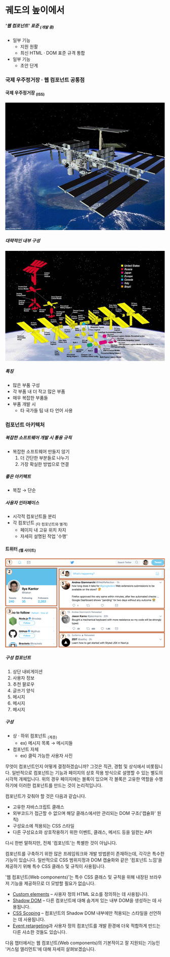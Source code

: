 궤도의 높이에서
==============

##### '웹 컴포넌트' 표준 <sub>(개발 중)</sub>
- 일부 기능
  - 지원 원활
  - 최신 HTML · DOM 표준 규격 통합
- 일부 기능
  - 초안 단계

### 국제 우주정거장 · 웹 컴포넌트 공통점

#### 국제 우주정거장 <sub>(ISS)</sub>

![satellite](../../images/03/06/01/satellite.jpg)

##### 대략적인 내부 구성

![satellite-expanded](../../images/03/06/01/satellite-expanded.jpg)

##### 특징
- 많은 부품 구성
- 각 부품 내 더 작고 많은 부품
- 매우 복잡한 부품들
- 부품 개발 시
  - 타 국가들 팀 내 타 언어 사용

### 컴포넌트 아키텍처

##### 복잡한 소프트웨어 개발 시 통용 규칙
- 복잡한 소프트웨어 만들지 않기
  1. 더 간단한 부분들로 나누기
  2. 가장 확실한 방법으로 연결

##### 좋은 아키텍트
- 복잡 → 단순

##### 사용자 인터페이스
- 시각적 컴포넌트들 분리
- 각 컴포넌트 <sub>(타 컴포넌트와 별개)</sub>
  - 페이지 내 고유 위치 차지
  - 자세히 설명된 작업 '수행'

#### 트위터 <sub>(웹 사이트)</sub>

![components-twitter](../../images/03/06/01/web-components-twitter.svg)

##### 구성 컴포넌트
1. 상단 내비게이션
2. 사용자 정보
3. 추천 팔로우
4. 글쓰기 양식
5. 메시지
6. 메시지
7. 메시지

##### 구성
- 상 · 하위 컴포넌트 <sub>(계층)</sub>
  - ex\) 메시지 목록 → 메시지들
- 컴포넌트 자체
  - ex\) 클릭 가능한 사용자 사진

무엇이 컴포넌트인지 어떻게 결정하겠습니까? 그것은 직관, 경험 및 상식에서 비롯됩니다. 일반적으로 컴포넌트는 기능과 페이지의 상호 작용 방식으로 설명할 수 있는 별도의 시각적 개체입니다. 위의 경우 페이지에는 블록이 있으며 각 블록은 고유한 역할을 수행하기에 이러한 컴포넌트를 만드는 것이 논리적입니다.

컴포넌트가 갖춰야 할 것은 다음과 같습니다.
- 고유한 자바스크립트 클래스
- 외부코드가 접근할 수 없으며 해당 클래스에서만 관리되는 DOM 구조('캡슐화' 원칙)
- 구성요소에 적용되는 CSS 스타일
- 다른 구성요소와 상호작용하기 위한 이벤트, 클래스, 메서드 등을 일컫는 API

다시 한번 말하지만, 전체 '컴포넌트'는 특별한 것이 아닙니다.

컴포넌트를 구축하기 위한 많은 프레임워크와 개발 방법론이 존재하는데, 각각은 특수한 기능이 있습니다. 일반적으로 CSS 범위지정과 DOM 캡슐화와 같은 '컴포넌트 느낌'을 제공하기 위해 특수 CSS 클래스 및 규칙이 사용됩니다.

'웹 컴포넌트(Web components)'는 특수 CSS 클래스 및 규칙을 위해 내장된 브라우저 기능을 제공하므로 더 모방할 필요가 없습니다.
- [Custom elements](https://html.spec.whatwg.org/multipage/custom-elements.html#custom-elements) – 사용자 정의 HTML 요소를 정의하는 데 사용됩니다.
- [Shadow DOM](https://dom.spec.whatwg.org/#shadow-trees) – 다른 컴포넌트에 대해 숨겨져 있는 내부 DOM을 생성하는 데 사용됩니다.
- [CSS Scoping](https://drafts.csswg.org/css-scoping/) – 컴포넌트의 Shadow DOM 내부에만 적용되는 스타일을 선언하는 데 사용됩니다.
- [Event retargeting](https://dom.spec.whatwg.org/#retarget)과 사용자 정의 컴포넌트를 개발 환경에 더욱 적합하게 만드는 다른 사소한 것들도 있습니다.

다음 챕터에서는 웹 컴포넌트(Web components)의 기본적이고 잘 지원되는 기능인 '커스텀 엘리먼트'에 대해 자세히 살펴보겠습니다.
